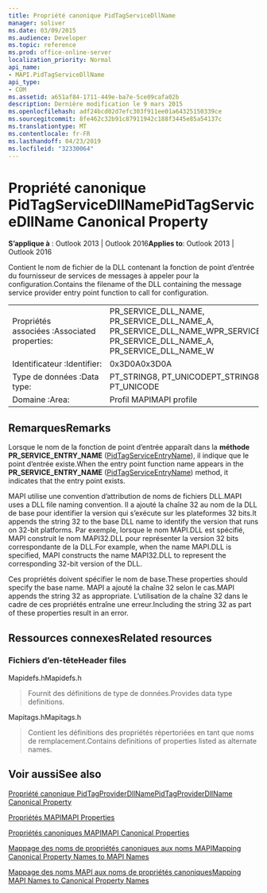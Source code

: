 ```yaml
---
title: Propriété canonique PidTagServiceDllName
manager: soliver
ms.date: 03/09/2015
ms.audience: Developer
ms.topic: reference
ms.prod: office-online-server
localization_priority: Normal
api_name:
- MAPI.PidTagServiceDllName
api_type:
- COM
ms.assetid: a651af84-1711-449e-ba7e-5ce09cafa02b
description: Dernière modification le 9 mars 2015
ms.openlocfilehash: adf24bcd02d7efc303f911ee01a64325150339ce
ms.sourcegitcommit: 8fe462c32b91c87911942c188f3445e85a54137c
ms.translationtype: MT
ms.contentlocale: fr-FR
ms.lasthandoff: 04/23/2019
ms.locfileid: "32330064"
---
```

# <a name="pidtagservicedllname-canonical-property"></a><span data-ttu-id="3b3bd-103">Propriété canonique PidTagServiceDllName</span><span class="sxs-lookup"><span data-stu-id="3b3bd-103">PidTagServiceDllName Canonical Property</span></span>

  
  
<span data-ttu-id="3b3bd-104">**S’applique à** : Outlook 2013 | Outlook 2016</span><span class="sxs-lookup"><span data-stu-id="3b3bd-104">**Applies to**: Outlook 2013 | Outlook 2016</span></span> 
  
<span data-ttu-id="3b3bd-105">Contient le nom de fichier de la DLL contenant la fonction de point d’entrée du fournisseur de services de messages à appeler pour la configuration.</span><span class="sxs-lookup"><span data-stu-id="3b3bd-105">Contains the filename of the DLL containing the message service provider entry point function to call for configuration.</span></span>
  
|||
|:-----|:-----|
|<span data-ttu-id="3b3bd-106">Propriétés associées :</span><span class="sxs-lookup"><span data-stu-id="3b3bd-106">Associated properties:</span></span>  <br/> |<span data-ttu-id="3b3bd-107">PR_SERVICE_DLL_NAME, PR_SERVICE_DLL_NAME_A, PR_SERVICE_DLL_NAME_W</span><span class="sxs-lookup"><span data-stu-id="3b3bd-107">PR_SERVICE_DLL_NAME, PR_SERVICE_DLL_NAME_A, PR_SERVICE_DLL_NAME_W</span></span>  <br/> |
|<span data-ttu-id="3b3bd-108">Identificateur :</span><span class="sxs-lookup"><span data-stu-id="3b3bd-108">Identifier:</span></span>  <br/> |<span data-ttu-id="3b3bd-109">0x3D0A</span><span class="sxs-lookup"><span data-stu-id="3b3bd-109">0x3D0A</span></span>  <br/> |
|<span data-ttu-id="3b3bd-110">Type de données :</span><span class="sxs-lookup"><span data-stu-id="3b3bd-110">Data type:</span></span>  <br/> |<span data-ttu-id="3b3bd-111">PT_STRING8, PT_UNICODE</span><span class="sxs-lookup"><span data-stu-id="3b3bd-111">PT_STRING8, PT_UNICODE</span></span>  <br/> |
|<span data-ttu-id="3b3bd-112">Domaine :</span><span class="sxs-lookup"><span data-stu-id="3b3bd-112">Area:</span></span>  <br/> |<span data-ttu-id="3b3bd-113">Profil MAPI</span><span class="sxs-lookup"><span data-stu-id="3b3bd-113">MAPI profile</span></span>  <br/> |
   
## <a name="remarks"></a><span data-ttu-id="3b3bd-114">Remarques</span><span class="sxs-lookup"><span data-stu-id="3b3bd-114">Remarks</span></span>

<span data-ttu-id="3b3bd-115">Lorsque le nom de la fonction de point d’entrée apparaît dans la **méthode PR_SERVICE_ENTRY_NAME** ([PidTagServiceEntryName](pidtagserviceentryname-canonical-property.md)), il indique que le point d’entrée existe.</span><span class="sxs-lookup"><span data-stu-id="3b3bd-115">When the entry point function name appears in the **PR_SERVICE_ENTRY_NAME** ([PidTagServiceEntryName](pidtagserviceentryname-canonical-property.md)) method, it indicates that the entry point exists.</span></span>
  
<span data-ttu-id="3b3bd-116">MAPI utilise une convention d’attribution de noms de fichiers DLL.</span><span class="sxs-lookup"><span data-stu-id="3b3bd-116">MAPI uses a DLL file naming convention.</span></span> <span data-ttu-id="3b3bd-117">Il a ajouté la chaîne 32 au nom de la DLL de base pour identifier la version qui s’exécute sur les plateformes 32 bits.</span><span class="sxs-lookup"><span data-stu-id="3b3bd-117">It appends the string 32 to the base DLL name to identify the version that runs on 32-bit platforms.</span></span> <span data-ttu-id="3b3bd-118">Par exemple, lorsque le nom MAPI.DLL est spécifié, MAPI construit le nom MAPI32.DLL pour représenter la version 32 bits correspondante de la DLL.</span><span class="sxs-lookup"><span data-stu-id="3b3bd-118">For example, when the name MAPI.DLL is specified, MAPI constructs the name MAPI32.DLL to represent the corresponding 32-bit version of the DLL.</span></span>
  
<span data-ttu-id="3b3bd-119">Ces propriétés doivent spécifier le nom de base.</span><span class="sxs-lookup"><span data-stu-id="3b3bd-119">These properties should specify the base name.</span></span> <span data-ttu-id="3b3bd-120">MAPI a ajouté la chaîne 32 selon le cas.</span><span class="sxs-lookup"><span data-stu-id="3b3bd-120">MAPI appends the string 32 as appropriate.</span></span> <span data-ttu-id="3b3bd-121">L’utilisation de la chaîne 32 dans le cadre de ces propriétés entraîne une erreur.</span><span class="sxs-lookup"><span data-stu-id="3b3bd-121">Including the string 32 as part of these properties result in an error.</span></span>
  
## <a name="related-resources"></a><span data-ttu-id="3b3bd-122">Ressources connexes</span><span class="sxs-lookup"><span data-stu-id="3b3bd-122">Related resources</span></span>

### <a name="header-files"></a><span data-ttu-id="3b3bd-123">Fichiers d’en-tête</span><span class="sxs-lookup"><span data-stu-id="3b3bd-123">Header files</span></span>

<span data-ttu-id="3b3bd-124">Mapidefs.h</span><span class="sxs-lookup"><span data-stu-id="3b3bd-124">Mapidefs.h</span></span>
  
> <span data-ttu-id="3b3bd-125">Fournit des définitions de type de données.</span><span class="sxs-lookup"><span data-stu-id="3b3bd-125">Provides data type definitions.</span></span>
    
<span data-ttu-id="3b3bd-126">Mapitags.h</span><span class="sxs-lookup"><span data-stu-id="3b3bd-126">Mapitags.h</span></span>
  
> <span data-ttu-id="3b3bd-127">Contient les définitions des propriétés répertoriées en tant que noms de remplacement.</span><span class="sxs-lookup"><span data-stu-id="3b3bd-127">Contains definitions of properties listed as alternate names.</span></span>
    
## <a name="see-also"></a><span data-ttu-id="3b3bd-128">Voir aussi</span><span class="sxs-lookup"><span data-stu-id="3b3bd-128">See also</span></span>



[<span data-ttu-id="3b3bd-129">Propriété canonique PidTagProviderDllName</span><span class="sxs-lookup"><span data-stu-id="3b3bd-129">PidTagProviderDllName Canonical Property</span></span>](pidtagproviderdllname-canonical-property.md)


[<span data-ttu-id="3b3bd-130">Propriétés MAPI</span><span class="sxs-lookup"><span data-stu-id="3b3bd-130">MAPI Properties</span></span>](mapi-properties.md)
  
[<span data-ttu-id="3b3bd-131">Propriétés canoniques MAPI</span><span class="sxs-lookup"><span data-stu-id="3b3bd-131">MAPI Canonical Properties</span></span>](mapi-canonical-properties.md)
  
[<span data-ttu-id="3b3bd-132">Mappage des noms de propriétés canoniques aux noms MAPI</span><span class="sxs-lookup"><span data-stu-id="3b3bd-132">Mapping Canonical Property Names to MAPI Names</span></span>](mapping-canonical-property-names-to-mapi-names.md)
  
[<span data-ttu-id="3b3bd-133">Mappage des noms MAPI aux noms de propriétés canoniques</span><span class="sxs-lookup"><span data-stu-id="3b3bd-133">Mapping MAPI Names to Canonical Property Names</span></span>](mapping-mapi-names-to-canonical-property-names.md)


